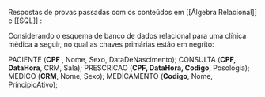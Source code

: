 Respostas de provas passadas com os conteúdos em [[Álgebra Relacional]] e [[SQL]] :

Considerando o esquema de banco de dados relacional para uma clínica médica a seguir, no qual as chaves primárias estão em negrito:

PACIENTE (**CPF** , Nome, Sexo, DataDeNascimento);
CONSULTA (**CPF, DataHora**, CRM, Sala);
PRESCRICAO (**CPF, DataHora, Codigo**, Posologia);
MEDICO (**CRM**, Nome, Sexo);
MEDICAMENTO (**Codigo**, Nome, PrincipioAtivo);




